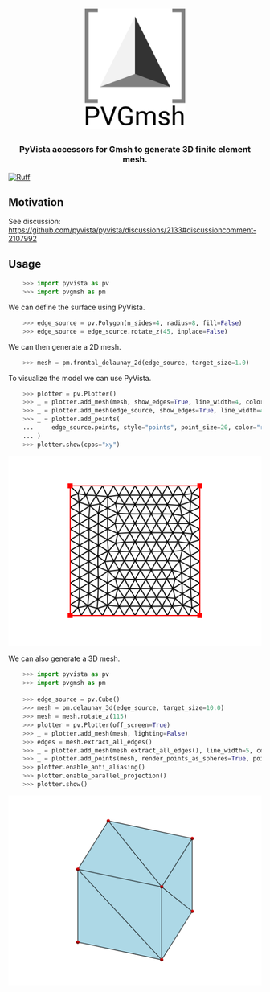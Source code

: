 <h1 align="center">
  <a href="https://github.com/pyvista/pvgmsh#--------">
    <img src="https://raw.githubusercontent.com/pyvista/pvgmsh/main/branding/logo/logomark/pvgmsh_logo_icon.svg"
         alt="PVGmsh"
         width="200"></a>
</h1>

<h3 align="center">
PyVista accessors for Gmsh to generate 3D finite element mesh.
</h3>

[![Ruff](https://img.shields.io/endpoint?url=https://raw.githubusercontent.com/astral-sh/ruff/main/assets/badge/v2.json)](https://github.com/astral-sh/ruff)

## Motivation

See discussion: https://github.com/pyvista/pyvista/discussions/2133#discussioncomment-2107992

## Usage

```python
    >>> import pyvista as pv
    >>> import pvgmsh as pm
```

We can define the surface using PyVista.

```python
    >>> edge_source = pv.Polygon(n_sides=4, radius=8, fill=False)
    >>> edge_source = edge_source.rotate_z(45, inplace=False)
```

We can then generate a 2D mesh.

```python
    >>> mesh = pm.frontal_delaunay_2d(edge_source, target_size=1.0)
```

To visualize the model we can use PyVista.

```python
    >>> plotter = pv.Plotter()
    >>> _ = plotter.add_mesh(mesh, show_edges=True, line_width=4, color="white", lighting=False)
    >>> _ = plotter.add_mesh(edge_source, show_edges=True, line_width=4, color="red")
    >>> _ = plotter.add_points(
    ...     edge_source.points, style="points", point_size=20, color="red"
    ... )
    >>> plotter.show(cpos="xy")
```

![frontal_delaunay_2d_01](https://github.com/pyvista/pvgmsh/raw/main/frontal_delaunay_2d_01.png)

We can also generate a 3D mesh.

```python
    >>> import pyvista as pv
    >>> import pvgmsh as pm

    >>> edge_source = pv.Cube()
    >>> mesh = pm.delaunay_3d(edge_source, target_size=10.0)
    >>> mesh = mesh.rotate_z(115)
    >>> plotter = pv.Plotter(off_screen=True)
    >>> _ = plotter.add_mesh(mesh, lighting=False)
    >>> edges = mesh.extract_all_edges()
    >>> _ = plotter.add_mesh(mesh.extract_all_edges(), line_width=5, color="k", render_lines_as_tubes=True)
    >>> _ = plotter.add_points(mesh, render_points_as_spheres=True, point_size=30, color="r")
    >>> plotter.enable_anti_aliasing()
    >>> plotter.enable_parallel_projection()
    >>> plotter.show()
```

![delaunay_3d_01](https://github.com/pyvista/pvgmsh/raw/main/delaunay_3d_01.png)

